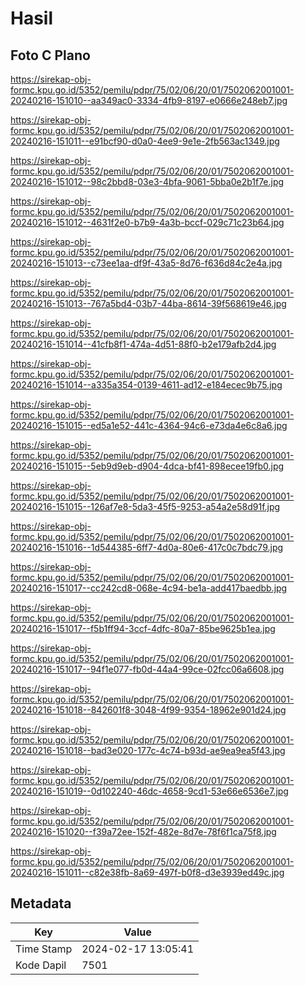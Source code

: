 # Hasil

## Foto C Plano

https://sirekap-obj-formc.kpu.go.id/5352/pemilu/pdpr/75/02/06/20/01/7502062001001-20240216-151010--aa349ac0-3334-4fb9-8197-e0666e248eb7.jpg

https://sirekap-obj-formc.kpu.go.id/5352/pemilu/pdpr/75/02/06/20/01/7502062001001-20240216-151011--e91bcf90-d0a0-4ee9-9e1e-2fb563ac1349.jpg

https://sirekap-obj-formc.kpu.go.id/5352/pemilu/pdpr/75/02/06/20/01/7502062001001-20240216-151012--98c2bbd8-03e3-4bfa-9061-5bba0e2b1f7e.jpg

https://sirekap-obj-formc.kpu.go.id/5352/pemilu/pdpr/75/02/06/20/01/7502062001001-20240216-151012--4631f2e0-b7b9-4a3b-bccf-029c71c23b64.jpg

https://sirekap-obj-formc.kpu.go.id/5352/pemilu/pdpr/75/02/06/20/01/7502062001001-20240216-151013--c73ee1aa-df9f-43a5-8d76-f636d84c2e4a.jpg

https://sirekap-obj-formc.kpu.go.id/5352/pemilu/pdpr/75/02/06/20/01/7502062001001-20240216-151013--767a5bd4-03b7-44ba-8614-39f568619e46.jpg

https://sirekap-obj-formc.kpu.go.id/5352/pemilu/pdpr/75/02/06/20/01/7502062001001-20240216-151014--41cfb8f1-474a-4d51-88f0-b2e179afb2d4.jpg

https://sirekap-obj-formc.kpu.go.id/5352/pemilu/pdpr/75/02/06/20/01/7502062001001-20240216-151014--a335a354-0139-4611-ad12-e184ecec9b75.jpg

https://sirekap-obj-formc.kpu.go.id/5352/pemilu/pdpr/75/02/06/20/01/7502062001001-20240216-151015--ed5a1e52-441c-4364-94c6-e73da4e6c8a6.jpg

https://sirekap-obj-formc.kpu.go.id/5352/pemilu/pdpr/75/02/06/20/01/7502062001001-20240216-151015--5eb9d9eb-d904-4dca-bf41-898ecee19fb0.jpg

https://sirekap-obj-formc.kpu.go.id/5352/pemilu/pdpr/75/02/06/20/01/7502062001001-20240216-151015--126af7e8-5da3-45f5-9253-a54a2e58d91f.jpg

https://sirekap-obj-formc.kpu.go.id/5352/pemilu/pdpr/75/02/06/20/01/7502062001001-20240216-151016--1d544385-6ff7-4d0a-80e6-417c0c7bdc79.jpg

https://sirekap-obj-formc.kpu.go.id/5352/pemilu/pdpr/75/02/06/20/01/7502062001001-20240216-151017--cc242cd8-068e-4c94-be1a-add417baedbb.jpg

https://sirekap-obj-formc.kpu.go.id/5352/pemilu/pdpr/75/02/06/20/01/7502062001001-20240216-151017--f5b1ff94-3ccf-4dfc-80a7-85be9625b1ea.jpg

https://sirekap-obj-formc.kpu.go.id/5352/pemilu/pdpr/75/02/06/20/01/7502062001001-20240216-151017--94f1e077-fb0d-44a4-99ce-02fcc06a6608.jpg

https://sirekap-obj-formc.kpu.go.id/5352/pemilu/pdpr/75/02/06/20/01/7502062001001-20240216-151018--842601f8-3048-4f99-9354-18962e901d24.jpg

https://sirekap-obj-formc.kpu.go.id/5352/pemilu/pdpr/75/02/06/20/01/7502062001001-20240216-151018--bad3e020-177c-4c74-b93d-ae9ea9ea5f43.jpg

https://sirekap-obj-formc.kpu.go.id/5352/pemilu/pdpr/75/02/06/20/01/7502062001001-20240216-151019--0d102240-46dc-4658-9cd1-53e66e6536e7.jpg

https://sirekap-obj-formc.kpu.go.id/5352/pemilu/pdpr/75/02/06/20/01/7502062001001-20240216-151020--f39a72ee-152f-482e-8d7e-78f6f1ca75f8.jpg

https://sirekap-obj-formc.kpu.go.id/5352/pemilu/pdpr/75/02/06/20/01/7502062001001-20240216-151011--c82e38fb-8a69-497f-b0f8-d3e3939ed49c.jpg


## Metadata

| Key        | Value               |
| ---------- | ------------------- |
| Time Stamp | 2024-02-17 13:05:41 |
| Kode Dapil | 7501                |



